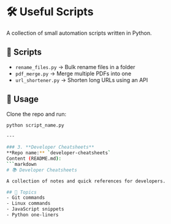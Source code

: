 # 🛠️ Useful Scripts

A collection of small automation scripts written in Python.

## 📂 Scripts
- `rename_files.py` → Bulk rename files in a folder  
- `pdf_merge.py` → Merge multiple PDFs into one  
- `url_shortener.py` → Shorten long URLs using an API  

## 🚀 Usage
Clone the repo and run:
```bash
python script_name.py

---

### 3. **Developer Cheatsheets**
**Repo name:** `developer-cheatsheets`  
Content (README.md):  
```markdown
# 📚 Developer Cheatsheets

A collection of notes and quick references for developers.

## 📂 Topics
- Git commands
- Linux commands
- JavaScript snippets
- Python one-liners
